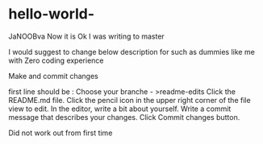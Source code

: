 # hello-world-
JaNOOBva
Now it is Ok I was writing to master 

I would suggest to change below description for such as dummies like me with Zero coding experience 

Make and commit changes

first line should be :
Choose your branche - >readme-edits
Click the README.md file.
Click the  pencil icon in the upper right corner of the file view to edit.
In the editor, write a bit about yourself.
Write a commit message that describes your changes.
Click Commit changes button.

Did not work out from first time 
